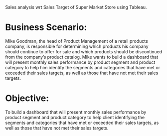 Sales analysis wrt Sales Target of Super Market Store using Tableau.

# Business Scenario:

Mike Goodman, the head of Product Management of a retail products company, is responsible for determining which products his company should continue to offer for sale and which products should be discontinued from the company’s product catalog. Mike wants to build a dashboard that will present monthly sales performance by product segment and product category to help him identify the segments and categories that have met or exceeded their sales targets, as well as those that have not met their sales targets.

# Objective:

To build a dashboard that will present monthly sales performance by product segment and product category to help client identifying the segments and categories that have met or exceeded their sales targets, as well as those that have not met their sales targets. 

